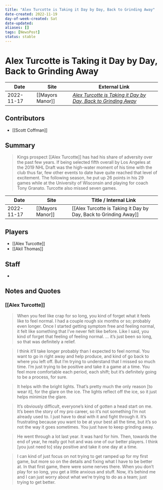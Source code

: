 ```yaml
---
title: "Alex Turcotte is Taking it Day by Day, Back to Grinding Away"
date-created: 2022-11-19
day-of-week-created: Sat
date-updated: 
aliases: []
tags: [NewsPost]
status: stable
---
```


# Alex Turcotte is Taking it Day by Day, Back to Grinding Away

| Date       | Site             | External Link                                                                                                                                                  |
| ---------- | ---------------- | -------------------------------------------------------------------------------------------------------------------------------------------------------------- |
| 2022-11-17 | [[Mayors Manor]] | [*Alex Turcotte is Taking it Day by Day, Back to Grinding Away*](https://mayorsmanor.com/2022/11/alex-turcotte-is-taking-it-day-by-day-back-to-grinding-away/) |

## Contributors
- [[Scott Coffman]]

## Summary
> Kings prospect [[Alex Turcotte]] has had his share of adversity over the past few years. If being selected fifth overall by Los Angeles at the 2019 NHL Draft was the high-water moment of his time with the club thus far, few other events to date have quite reached that level of excitement. The following season, he put up 26 points in his 29 games while at the University of Wisconsin and playing for coach Tony Granato. Turcotte also missed seven games.

| Date       | Site             | Title / Internal Link                                            |
| ---------- | ---------------- | ---------------------------------------------------------------- |
| 2022-11-17 | [[Mayors Manor]] | [[Alex Turcotte is Taking it Day by Day, Back to Grinding Away]] |

## Players
- [[Alex Turcotte]]
- [[Akil Thomas]]

## Staff
- 

## Notes and Quotes
### [[Alex Turcotte]]
> When you feel like crap for so long, you kind of forget what it feels like to feel normal. I had a couple rough six months or so; probably even longer. Once I started getting symptom free and feeling normal, it felt like something that I’ve never felt like before. Like I said, you kind of forget that feeling of feeling normal. … it’s just been so long, so that was definitely a relief.

> I think it’ll take longer probably than I expected to feel normal. You want to go in right away and help produce, and kind of go back to where you left off. But I’m trying to understand that I missed so much time. I’m just trying to be positive and take it a game at a time. You feel more comfortable each period, each shift; but it’s definitely going to be a process, for sure.

> It helps with the bright lights. That’s pretty much the only reason \[to wear it], for the glare on the ice. The lights reflect off the ice, so it just helps minimize the glare.

> It’s obviously difficult, everyone’s kind of gotten a head start on me. It’s been the story of my pro career, so it’s not something I’m not already used to. I just have to deal with it and fight through it. It’s frustrating because you want to be at your best all the time, but it’s so not the way it goes sometimes. You just have to keep grinding away.

> He went through a lot last year. It was hard for him. Then, towards the end of year, he really got hot and was one of our better players. I think \[you just need to] stay positive and take it one day at a time.

> I can kind of just focus on not trying to get ramped up for my first game, but more so on the details and fixing what I have to be better at. In that first game, there were some nerves there. When you don’t play for so long, you get a little anxious and stuff. Now, it’s behind me and I can just worry about what we’re trying to do as a team; just trying to get better.
